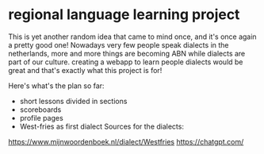 # regional language learning project
This is yet another random idea that came to mind once, and it's once again a pretty good one! Nowadays very few people speak dialects in the netherlands, more and more things are becoming ABN while dialects are part of our culture. creating a webapp to learn people dialects would be great and that's exactly what this project is for!

Here's what's the plan so far:
- short lessons divided in sections
- scoreboards
- profile pages
- West-fries as first dialect
Sources for the dialects:

https://www.mijnwoordenboek.nl/dialect/Westfries
https://chatgpt.com/
